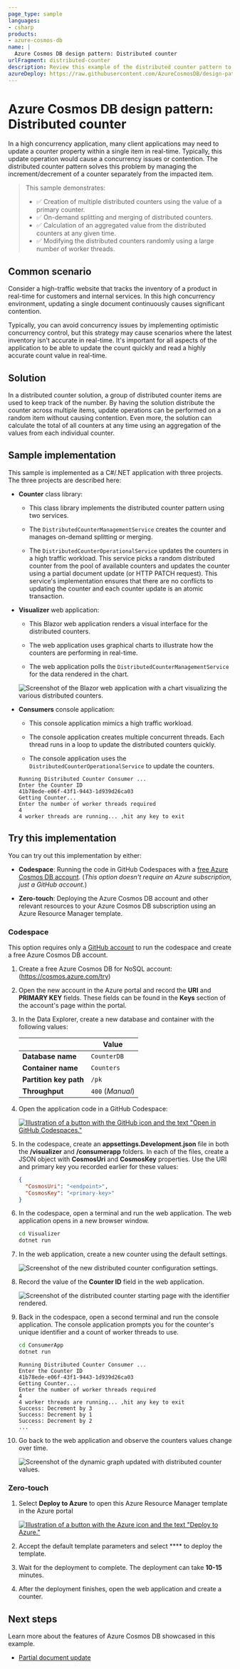 ```yaml
---
page_type: sample
languages:
- csharp
products:
- azure-cosmos-db
name: |
  Azure Cosmos DB design pattern: Distributed counter
urlFragment: distributed-counter
description: Review this example of the distributed counter pattern to keep track of a number in a high concurrency environment.
azureDeploy: https://raw.githubusercontent.com/AzureCosmosDB/design-patterns/main/distributed-counter/source/azuredeploy.json
---
```


# Azure Cosmos DB design pattern: Distributed counter

In a high concurrency application, many client applications may need to update a counter property within a single item in real-time. Typically, this update operation would cause a concurrency issues or contention. The distributed counter pattern solves this problem by managing the increment/decrement of a counter separately from the impacted item.

> This sample demonstrates:
>
> - ✅ Creation of multiple distributed counters using the value of a primary counter.
> - ✅ On-demand splitting and merging of distributed counters.
> - ✅ Calculation of an aggregated value from the distributed counters at any given time.
> - ✅ Modifying the distributed counters randomly using a large number of worker threads.
>

## Common scenario

Consider a high-traffic website that tracks the inventory of a product in real-time for customers and internal services. In this high concurrency environment, updating a single document continuously causes significant contention.

Typically, you can avoid concurrency issues by implementing optimistic concurrency control, but this strategy may cause scenarios where the latest inventory isn't accurate in real-time. It's important for all aspects of the application to be able to update the count quickly and read a highly accurate count value in real-time.

## Solution

In a distributed counter solution, a group of distributed counter items are used to keep track of the number. By having the solution distribute the counter across multiple items, update operations can be performed on a random item without causing contention. Even more, the solution can calculate the total of all counters at any time using an aggregation of the values from each individual counter.

## Sample implementation

This sample is implemented as a C#/.NET application with three projects. The three projects are described here:

- **Counter** class library:

  - This class library implements the distributed counter pattern using two services.

  - The `DistributedCounterManagementService` creates the counter and manages on-demand splitting or merging.

  - The `DistributedCounterOperationalService` updates the counters in a high traffic workload. This service picks a random distributed counter from the pool of available counters and updates the counter using a partial document update (or HTTP PATCH request). This service's implementation ensures that there are no conflicts to updating the counter and each counter update is an atomic transaction.

- **Visualizer** web application:

  - This Blazor web application renders a visual interface for the distributed counters.

  - The web application uses graphical charts to illustrate how the counters are performing in real-time.
  
  - The web application polls the `DistributedCounterManagementService` for the data rendered in the chart.

  ![Screenshot of the Blazor web application with a chart visualizing the various distributed counters.](../media/distributed-counter-chart-visualization.png)

- **Consumers** console application:

  - This console application mimics a high traffic workload.

  - The console application creates multiple concurrent threads. Each thread runs in a loop to update the distributed counters quickly.

  - The console application uses the `DistributedCounterOperationalService` to update the counters.

  ```output
  Running Distributed Counter Consumer ...
  Enter the Counter ID
  41b78ede-e06f-43f1-9443-1d939d26ca03
  Getting Counter...
  Enter the number of worker threads required
  4
  4 worker threads are running... ,hit any key to exit
  ```

## Try this implementation

You can try out this implementation by either:

- **Codespace**: Running the code in GitHub Codespaces with a [free Azure Cosmos DB account](https://learn.microsoft.com/azure/cosmos-db/try-free). (*This option doesn't require an Azure subscription, just a GitHub account.*)

- **Zero-touch**: Deploying the Azure Cosmos DB account and other relevant resources to your Azure Cosmos DB subscription using an Azure Resource Manager template.

### Codespace

This option requires only a [GitHub account](https://github.com/join) to run the codespace and create a free Azure Cosmos DB account.

1. Create a free Azure Cosmos DB for NoSQL account: (<https://cosmos.azure.com/try>)

1. Open the new account in the Azure portal and record the **URI** and **PRIMARY KEY** fields. These fields can be found in the **Keys** section of the account's page within the portal.

1. In the Data Explorer, create a new database and container with the following values:

    | | Value |
    | --- | --- |
    | **Database name** | `CounterDB` |
    | **Container name** | `Counters` |
    | **Partition key path** | `/pk` |
    | **Throughput** | `400` (*Manual*) |

1. Open the application code in a GitHub Codespace:

    [![Illustration of a button with the GitHub icon and the text "Open in GitHub Codespaces."](../media/open-github-codespace-button.svg)](https://github.com/codespaces/new?hide_repo_select=true&ref=main&repo=613998360&devcontainer_path=.devcontainer%2Fdistributed-counter%2Fdevcontainer.json)

1. In the codespace, create an **appsettings.Development.json** file in both the **/visualizer** and **/consumerapp** folders. In each of the files, create a JSON object with **CosmosUri** and **CosmosKey** properties. Use the URI and primary key you recorded earlier for these values:

    ```json
    {
      "CosmosUri": "<endpoint>",
      "CosmosKey": "<primary-key>"
    }
    ```

1. In the codespace, open a terminal and run the web application. The web application opens in a new browser window.

    ```bash
    cd Visualizer
    dotnet run
    ```

1. In the web application, create a new counter using the default settings.

    ![Screenshot of the new distributed counter configuration settings.](../media/distributed-counter-configuration-settings.png)

1. Record the value of the **Counter ID** field in the web application.

    ![Screenshot of the distributed counter starting page with the identifier rendered.](../media/distributed-counter-identifier.png)

1. Back in the codespace, open a second terminal and run the console application. The console application prompts you for the counter's unique identifier and a count of worker threads to use.

    ```bash
    cd ConsumerApp
    dotnet run
    ```

    ```output
    Running Distributed Counter Consumer ...
    Enter the Counter ID
    41b78ede-e06f-43f1-9443-1d939d26ca03
    Getting Counter...
    Enter the number of worker threads required
    4
    4 worker threads are running... ,hit any key to exit
    Success: Decrement by 3
    Success: Decrement by 1
    Success: Decrement by 2
    ...
    ```

1. Go back to the web application and observe the counters values change over time.

    ![Screenshot of the dynamic graph updated with distributed counter values.](../media/distributed-counter-graph.png)

### Zero-touch

1. Select **Deploy to Azure** to open this Azure Resource Manager template in the Azure portal

    [![Illustration of a button with the Azure icon and the text "Deploy to Azure."](../media/deploy-to-azure-button.svg)](https://portal.azure.com/#create/Microsoft.Template/uri/https%3A%2F%2Fraw.githubusercontent.com%2Fazurecosmosdb%2Fdesign-patterns%2Fmain%2Fdistributed-counter%2Fsource%2Fazuredeploy.json)

1. Accept the default template parameters and select **** to deploy the template.

1. Wait for the deployment to complete. The deployment can take **10-15** minutes.

1. After the deployment finishes, open the web application and create a counter.

## Next steps

Learn more about the features of Azure Cosmos DB showcased in this example.

- [Partial document update](https://learn.microsoft.com/azure/cosmos-db/partial-document-update)
